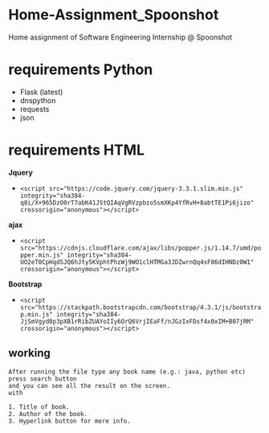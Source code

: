# Home-Assignment_Spoonshot
Home assignment of Software Engineering Internship @ Spoonshot

# requirements Python

- Flask (latest)
- dnspython
- requests
- json


# requirements HTML

**Jquery**

- `<script src="https://code.jquery.com/jquery-3.3.1.slim.min.js"
        integrity="sha384-q8i/X+965DzO0rT7abK41JStQIAqVgRVzpbzo5smXKp4YfRvH+8abtTE1Pi6jizo"
        crossorigin="anonymous"></script>`
       
**ajax**

- `<script src="https://cdnjs.cloudflare.com/ajax/libs/popper.js/1.14.7/umd/popper.min.js"
        integrity="sha384-UO2eT0CpHqdSJQ6hJty5KVphtPhzWj9WO1clHTMGa3JDZwrnQq4sF86dIHNDz0W1"
        crossorigin="anonymous"></script>`
        
**Bootstrap**

- `<script src="https://stackpath.bootstrapcdn.com/bootstrap/4.3.1/js/bootstrap.min.js"
        integrity="sha384-JjSmVgyd0p3pXB1rRibZUAYoIIy6OrQ6VrjIEaFf/nJGzIxFDsf4x0xIM+B07jRM"
        crossorigin="anonymous"></script>`
        
## working

```text
After running the file type any book name (e.g.: java, python etc)
press search button
and you can see all the result on the screen.
with

1. Title of book.
2. Author of the book.
3. Hyperlink button for more info.





```
